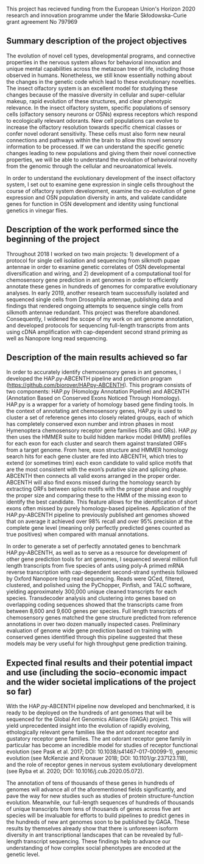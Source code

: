 
This project has recieved funding from the European Union's Horizon 2020 research and innovation programme under the Marie Skłodowska-Curie grant agreement No 797969

## Summary description of the project objectives

The evolution of novel cell types, developmental programs, and connective properties in the nervous system allows for behavioral innovation and unique mental capabilities across the metazoan tree of life, including those observed in humans. Nonetheless, we still know essentially nothing about the changes in the genetic code which lead to these evolutionary novelties. The insect olfactory system is an excellent model for studying these changes because of the massive diversity in cellular and super-cellular makeup, rapid evolution of these structures, and clear phenotypic relevance. In the insect olfactory system, specific populations of sensory cells (olfactory sensory neurons or OSNs) express receptors which respond to ecologically relevant odorants. New cell populations can evolve to increase the olfactory resolution towards specific chemical classes or confer novel odorant sensitivity. These cells must also form new neural connections and pathways within the brain to allow this novel sensory information to be processed. If we can understand the specific genetic changes leading to new populations and giving them their novel connective properties, we will be able to understand the evolution of behavioral novelty from the genomic through the cellular and neuroanatomical levels.

In order to understand the evolutionary development of the insect olfactory system, I set out to examine gene expression in single cells throughout the course of olfactory system development, examine the co-evolution of gene expression and OSN population diversity in ants, and validate candidate genes for function in OSN development and identity using functional genetics in vinegar flies. 


## Description of the work performed since the beginning of the project
Throughout 2018 I worked on two main projects: 1) development of a protocol for single cell isolation and sequencing from silkmoth pupae antennae in order to examine genetic correlates of OSN developmental diversification and wiring, and 2) development of a computational tool for chemosensory gene prediction in ant genomes in order to efficiently annotate these genes in hundreds of genomes for comparative evolutionary analyses. In early 2019, another research team successfully isolated and sequenced single cells from Drosophila antennae, publishing data and findings that rendered ongoing attempts to sequence single cells from silkmoth antennae redundant. This project was therefore abandoned. Consequently, I widened the scope of my work on ant genome annotation, and developed protocols for sequencing full-length transcripts from ants using cDNA amplification with cap-dependent second strand priming as well as Nanopore long read sequencing.

## Description of the main results achieved so far
In order to accurately identify chemosensory genes in ant genomes, I developed the HAP.py-ABCENTH pipeline and prediction program (https://github.com/biorover/HAPpy-ABCENTH). This program consists of two components: HAP.py (Homology Annotation Pipeline) and ABCENTH (Annotation Based on Conserved Exons Noticed Through Homology). HAP.py is a wrapper for a variety of homology based gene finding tools. In the context of annotating ant chemosensory genes, HAP.py is used to cluster a set of reference genes into closely related groups, each of which has completely conserved exon number and intron phases in most Hymenoptera chemosensory receptor gene families (ORs and GRs). HAP.py then uses the HMMER suite to build hidden markov model (HMM) profiles for each exon for each cluster and search them against translated ORFs from a target genome. From here, exon structure and HMMER homology search hits for each gene cluster are fed into ABCENTH, which tries to extend (or sometimes trim) each exon candidate to valid splice motifs that are the most consistent with the exon’s putative size and splicing phase. ABCENTH then connects all valid exons arranged in the proper order. ABCENTH will also find exons missed during the homology search by extracting ORFs between splice motifs with the proper phase and roughly the proper size and comparing these to the HMM of the missing exon to identify the best candidate. This feature allows for the identification of short exons often missed by purely homology-based pipelines. Application of the HAP.py-ABCENTH pipeline to previously published ant genomes showed that on average it achieved over 98% recall and over 95% precision at the complete gene level (meaning only perfectly predicted genes counted as true positives) when compared with manual annotations.

In order to generate a set of perfectly annotated genes to benchmark HAP.py-ABCENTH, as well as to serve as a resource for development of other gene prediction tools for ant genomes, I sequenced several million full length transcripts from five species of ants using poly-A primed mRNA reverse transcription with cap-dependent second-strand synthesis followed by Oxford Nanopore long read sequencing. Reads were QCed, filtered, clustered, and polished using the PyChopper, Pinfish, and TALC software, yielding approximately 300,000 unique cleaned transcripts for each species. Transdecoder analysis and clustering into genes based on overlapping coding sequences showed that the transcripts came from between 8,600 and 9,600 genes per species. Full length transcripts of chemosensory genes matched the gene structure predicted from reference annotations in over two dozen manually inspected cases. Preliminary evaluation of genome wide gene prediction based on training with conserved genes identified through this pipeline suggested that these models may be very useful for high throughput gene prediction training.

## Expected final results and their potential impact and use (including the socio-economic impact and the wider societal implications of the project so far)
With the HAP.py-ABCENTH pipeline now developed and benchmarked, it is ready to be deployed on the hundreds of ant genomes that will be sequenced for the Global Ant Genomics Alliance (GAGA) project. This will yield unprecedented insight into the evolution of rapidly evolving, ethologically relevant gene families like the ant odorant receptor and gustatory receptor gene families. The ant odorant receptor gene family in particular has become an incredible model for studies of receptor functional evolution (see Pask et al. 2017; DOI: 10.1038/s41467-017-00099-1), genomic evolution (see McKenzie and Kronauer 2018; DOI: 10.1101/gr.237123.118), and the role of receptor genes in nervous system evolutionary development (see Ryba et al. 2020; DOI: 10.1016/j.cub.2020.05.072).


The annotation of tens of thousands of these genes in hundreds of genomes will advance all of the aforementioned fields significantly, and pave the way for new studies such as studies of protein structure-function evolution. Meanwhile, our full-length sequences of hundreds of thousands of unique transcripts from tens of thousands of genes across five ant species will be invaluable for efforts to build pipelines to predict genes in the hundreds of new ant genomes soon to be published by GAGA. These results by themselves already show that there is unforeseen isoform diversity in ant transcriptional landscapes that can be revealed by full-length transcript sequencing. These findings help to advance our understanding of how complex social phenotypes are encoded at the genetic level.
